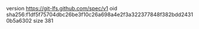 version https://git-lfs.github.com/spec/v1
oid sha256:f1df5f75704dbc26be3f10c26a698a4e2f3a322377848f382bdd24310b5a6302
size 381

